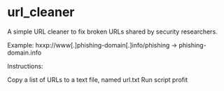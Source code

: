 # url_cleaner

A simple URL cleaner to fix broken URLs shared by security researchers.

Example: hxxp://www[.]phishing-domain[.]info/phishing -> phishing-domain.info

Instructions:

Copy a list of URLs to a text file, named url.txt
Run script
profit
